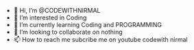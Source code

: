 - 👋 Hi, I’m @CODEWITHNIRMAL
- 👀 I’m interested in Coding
- 🌱 I’m currently learning Coding and PROGRAMMING
- 💞️ I’m looking to collaborate on nothing
- 📫 How to reach me subcribe me on youtube codewith nirmal

<!---
CODEWITHNIRMAL/CODEWITHNIRMAL is a ✨ special ✨ repository because its `README.md` (this file) appears on your GitHub profile.
You can click the Preview link to take a look at your changes.
--->
